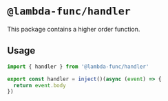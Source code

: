 # `@lambda-func/handler`

This package contains a higher order function.

## Usage

```typescript
import { handler } from '@lambda-func/handler'

export const handler = inject()(async (event) => {
  return event.body
})
```
